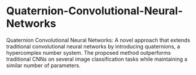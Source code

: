 # Quaternion-Convolutional-Neural-Networks
Quaternion Convolutional Neural Networks: A novel approach that extends traditional convolutional neural networks by introducing quaternions, a hypercomplex number system. The proposed method outperforms traditional CNNs on several image classification tasks while maintaining a similar number of parameters.
